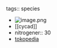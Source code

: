 tags:: species

- ![image.png](https://peach-geographical-bat-397.mypinata.cloud/ipfs/QmRCPE1F87z1hZsARUQmDAoqZW4GpTvjj6yvMPLdWBQEmG)
- [[cycad]]
- nitrogener:: 30
- [tokopedia](https://www.tokopedia.com/ragamgardens/cycads-macrozamia-moorei-sikas-macrozamia-moorei-induk?extParam=ivf%3Dfalse%26src%3Dsearch)